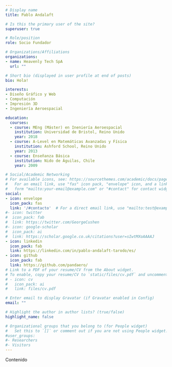 ```yaml
---
# Display name
title: Pablo Andalaft

# Is this the primary user of the site?
superuser: true

# Role/position
role: Socio Fundador

# Organizations/Affiliations
organizations:
- name: Heavenly Tech SpA
  url: ""

# Short bio (displayed in user profile at end of posts)
bio: Hola!

interests:
- Diseño Gráfico y Web
- Computación
- Impresión 3D
- Ingeniería Aeroespacial

education:
  courses:
  - course: MEng (Máster) en Ineniería Aeroespacial
    institution: Universidad de Bristol, Reino Unido
    year: 2018
  - course: A-Level en Matemáticas Avanzadas y Física
    institution: Ashford School, Reino Unido
    year: 2013
  - course: Enseñanza Básica
    institution: Nido de Águilas, Chile
    year: 2009

# Social/Academic Networking
# For available icons, see: https://sourcethemes.com/academic/docs/page-builder/#icons
#   For an email link, use "fas" icon pack, "envelope" icon, and a link in the
#   form "mailto:your-email@example.com" or "#contact" for contact widget.
social:
- icon: envelope
  icon_pack: fas
  link: '/#contacto'  # For a direct email link, use "mailto:test@example.org".
#- icon: twitter
#  icon_pack: fab
#  link: https://twitter.com/GeorgeCushen
#- icon: google-scholar
#  icon_pack: ai
#  link: https://scholar.google.co.uk/citations?user=sIwtMXoAAAAJ
- icon: linkedin
  icon_pack: fab
  link: https://linkedin.com/in/pablo-andalaft-tarodo/es/
- icon: github
  icon_pack: fab
  link: https://github.com/pandaero/
# Link to a PDF of your resume/CV from the About widget.
# To enable, copy your resume/CV to `static/files/cv.pdf` and uncomment the lines below.
# - icon: cv
#   icon_pack: ai
#   link: files/cv.pdf

# Enter email to display Gravatar (if Gravatar enabled in Config)
email: ""

# Highlight the author in author lists? (true/false)
highlight_name: false

# Organizational groups that you belong to (for People widget)
#   Set this to `[]` or comment out if you are not using People widget.
#user_groups:
#- Researchers
#- Visitors
---
```


Contenido
